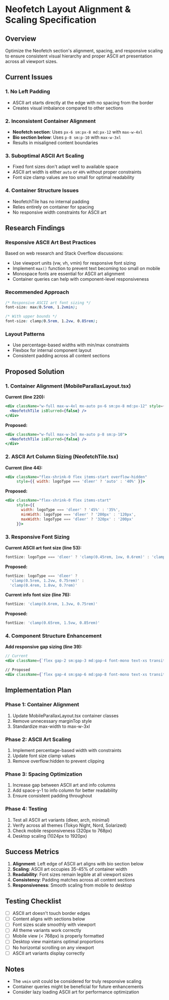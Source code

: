 # Neofetch Layout Alignment & Scaling Specification

## Overview
Optimize the Neofetch section's alignment, spacing, and responsive scaling to ensure consistent visual hierarchy and proper ASCII art presentation across all viewport sizes.

## Current Issues

### 1. No Left Padding
- ASCII art starts directly at the edge with no spacing from the border
- Creates visual imbalance compared to other sections

### 2. Inconsistent Container Alignment
- **Neofetch section**: Uses `px-6 sm:px-8 md:px-12` with `max-w-4xl`
- **Bio section below**: Uses `p-8 sm:p-10` with `max-w-3xl`
- Results in misaligned content boundaries

### 3. Suboptimal ASCII Art Scaling
- Fixed font sizes don't adapt well to available space
- ASCII art width is either `auto` or `40%` without proper constraints
- Font size clamp values are too small for optimal readability

### 4. Container Structure Issues
- NeofetchTile has no internal padding
- Relies entirely on container for spacing
- No responsive width constraints for ASCII art

## Research Findings

### Responsive ASCII Art Best Practices
Based on web research and Stack Overflow discussions:
- Use viewport units (vw, vh, vmin) for responsive font sizing
- Implement `max()` function to prevent text becoming too small on mobile
- Monospace fonts are essential for ASCII art alignment
- Container queries can help with component-level responsiveness

### Recommended Approach
```css
/* Responsive ASCII art font sizing */
font-size: max(0.5rem, 1.2vmin);

/* With upper bounds */
font-size: clamp(0.5rem, 1.2vw, 0.85rem);
```

### Layout Patterns
- Use percentage-based widths with min/max constraints
- Flexbox for internal component layout
- Consistent padding across all content sections

## Proposed Solution

### 1. Container Alignment (MobileParallaxLayout.tsx)

**Current (line 220):**
```jsx
<div className="w-full max-w-4xl mx-auto px-6 sm:px-8 md:px-12" style={{ marginTop: `${borderPadding}px` }}>
  <NeofetchTile isBlurred={false} />
</div>
```

**Proposed:**
```jsx
<div className="w-full max-w-3xl mx-auto p-8 sm:p-10">
  <NeofetchTile isBlurred={false} />
</div>
```

### 2. ASCII Art Column Sizing (NeofetchTile.tsx)

**Current (line 44):**
```jsx
<div className="flex-shrink-0 flex items-start overflow-hidden"
     style={{ width: logoType === 'dleer' ? 'auto' : '40%' }}>
```

**Proposed:**
```jsx
<div className="flex-shrink-0 flex items-start"
     style={{
       width: logoType === 'dleer' ? '45%' : '35%',
       minWidth: logoType === 'dleer' ? '200px' : '120px',
       maxWidth: logoType === 'dleer' ? '320px' : '200px'
     }}>
```

### 3. Responsive Font Sizing

**Current ASCII art font size (line 53):**
```jsx
fontSize: logoType === 'dleer' ? 'clamp(0.45rem, 1vw, 0.6rem)' : 'clamp(0.35rem, 1.5vw, 0.65rem)'
```

**Proposed:**
```jsx
fontSize: logoType === 'dleer' ?
  'clamp(0.5rem, 1.2vw, 0.75rem)' :
  'clamp(0.4rem, 1.8vw, 0.7rem)'
```

**Current info font size (line 76):**
```jsx
fontSize: 'clamp(0.6rem, 1.3vw, 0.75rem)'
```

**Proposed:**
```jsx
fontSize: 'clamp(0.65rem, 1.5vw, 0.85rem)'
```

### 4. Component Structure Enhancement

**Add responsive gap sizing (line 39):**
```jsx
// Current
<div className={`flex gap-2 sm:gap-3 md:gap-4 font-mono text-xs transition-all duration-300`}>

// Proposed
<div className={`flex gap-4 sm:gap-6 md:gap-8 font-mono text-xs transition-all duration-300 w-full`}>
```

## Implementation Plan

### Phase 1: Container Alignment
1. Update MobileParallaxLayout.tsx container classes
2. Remove unnecessary marginTop style
3. Standardize max-width to max-w-3xl

### Phase 2: ASCII Art Scaling
1. Implement percentage-based width with constraints
2. Update font size clamp values
3. Remove overflow:hidden to prevent clipping

### Phase 3: Spacing Optimization
1. Increase gap between ASCII art and info columns
2. Add space-y-1 to info column for better readability
3. Ensure consistent padding throughout

### Phase 4: Testing
1. Test all ASCII art variants (dleer, arch, minimal)
2. Verify across all themes (Tokyo Night, Nord, Solarized)
3. Check mobile responsiveness (320px to 768px)
4. Desktop scaling (1024px to 1920px)

## Success Metrics

1. **Alignment**: Left edge of ASCII art aligns with bio section below
2. **Scaling**: ASCII art occupies 35-45% of container width
3. **Readability**: Font sizes remain legible at all viewport sizes
4. **Consistency**: Padding matches across all content sections
5. **Responsiveness**: Smooth scaling from mobile to desktop

## Testing Checklist

- [ ] ASCII art doesn't touch border edges
- [ ] Content aligns with sections below
- [ ] Font sizes scale smoothly with viewport
- [ ] All theme variants work correctly
- [ ] Mobile view (< 768px) is properly formatted
- [ ] Desktop view maintains optimal proportions
- [ ] No horizontal scrolling on any viewport
- [ ] ASCII art variants display correctly

## Notes

- The `vmin` unit could be considered for truly responsive scaling
- Container queries might be beneficial for future enhancements
- Consider lazy loading ASCII art for performance optimization